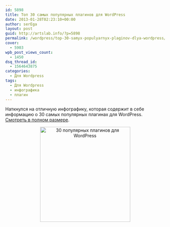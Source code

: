 ```yaml
---
id: 5898
title: Топ 30 самых популярных плагинов для WordPress
date: 2013-01-28T02:23:10+00:00
author: serEga
layout: post
guid: http://artslab.info/?p=5898
permalink: /wordpress/top-30-samyx-populyarnyx-plaginov-dlya-wordpress/
cover:
  - 5903
wpb_post_views_count:
  - 1450
dsq_thread_id:
  - 1564643875
categories:
  - Для Wordpress
tags:
  - Для Wordpress
  - инфографика
  - плагин
---
```

Наткнулся на отличную инфографику, которая содержит в себе информацию о 30 самых популярных плагинах для WordPress. [Смотреть в полном размере](http://googledrive.com/host/0B9lHVSSSdxdxd0hjdUdmRzY3Tjg/top_pluginov_dlya_wordpress.jpg).

<center>
  <a href="http://googledrive.com/host/0B9lHVSSSdxdxd0hjdUdmRzY3Tjg/top_pluginov_dlya_wordpress_mini.jpg"><img src="http://googledrive.com/host/0B9lHVSSSdxdxd0hjdUdmRzY3Tjg/top_pluginov_dlya_wordpress_mini-285x300.jpg" alt="30 популярных плагинов для WordPress" title="top_pluginov_dlya_wordpress_mini" width="285" height="300" class="aligncenter size-medium wp-image-5900" srcset="http://googledrive.com/host/0B9lHVSSSdxdxd0hjdUdmRzY3Tjg/top_pluginov_dlya_wordpress_mini-285x300.jpg 285w, http://googledrive.com/host/0B9lHVSSSdxdxd0hjdUdmRzY3Tjg/top_pluginov_dlya_wordpress_mini.jpg 600w" sizes="(max-width: 285px) 100vw, 285px" /></a>
</center>